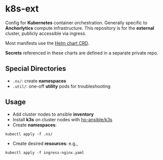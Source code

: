 # k8s-ext
Config for **Kubernetes** container orchestration.
Generally specific to **Anchorlytics** compute infrastructure.
This repository is for the **external** cluster, publicly accessible via ingress.

Most manifests use the [Helm chart CRD](https://rancher.com/docs/k3s/latest/en/helm/).

**Secrets** referenced in these charts are defined in a separate private repo.

## Special Directories
+ `.ns/`: create **namespaces**
+ `.util/`: one-off **utility** pods for troubleshooting

## Usage
+ Add cluster nodes to ansible **inventory**
+ Install **k3s** on cluster nodes with [ho-ansible/k3s](https://github.com/ho-ansible/k3s)
+ Create **namespaces**:
```
kubectl apply -f .ns/
```
+ Create desired **resources**: e.g., 
```
kubectl apply -f ingress-nginx.yaml
```
